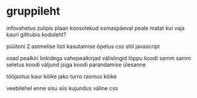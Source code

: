 # gruppileht
infovahetus zulipis
plaan 
koosolekud esmaspäeval peale matat kui vaja
kauri githubis
koduleht?

püütoni 2 astmelise listi kasutamise õpetus
css stiil
javascript 


osad 
pealkiri
linkidega vahepealkirjad
välislingid lõppu
koodi samm samm seletus 
koodi väljund
jsiga koodi parandamise ülesanne



tööjaotus
kaur    kõike
jako turro
rasmus  kõike

veebilehel enne sisu siis kujundus
väline css